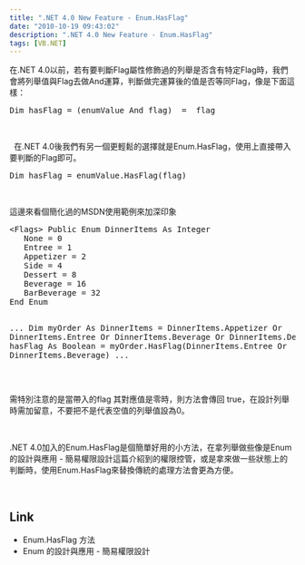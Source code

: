 ```yaml
---
title: ".NET 4.0 New Feature - Enum.HasFlag"
date: "2010-10-19 09:43:02"
description: ".NET 4.0 New Feature - Enum.HasFlag"
tags: [VB.NET]
---
```


<p> 在.NET 4.0以前，若有要判斷Flag屬性修飾過的列舉是否含有特定Flag時，我們會將列舉值與Flag去做And運算，判斷做完運算後的值是否等同Flag，像是下面這樣： </p>  <div style="padding-bottom: 0px; margin: 0px; padding-left: 0px; padding-right: 0px; display: inline; float: none; padding-top: 0px" id="scid:812469c5-0cb0-4c63-8c15-c81123a09de7:487bb971-4b72-4a4b-9225-1740f60c6854" class="wlWriterSmartContent"><pre name="code" class="vb">Dim hasFlag = (enumValue And flag)  =  flag </pre></div>

<p>  </p>

<p>
  </p><p />  在.NET 4.0後我們有另一個更輕鬆的選擇就是Enum.HasFlag，使用上直接帶入要判斷的Flag即可。

<div style="padding-bottom: 0px; margin: 0px; padding-left: 0px; padding-right: 0px; display: inline; float: none; padding-top: 0px" id="scid:812469c5-0cb0-4c63-8c15-c81123a09de7:bdcd3d21-a606-47a2-a7be-e78315a1c644" class="wlWriterSmartContent"><pre name="code" class="vb">Dim hasFlag = enumValue.HasFlag(flag)</pre></div>

<p> </p>

<p>這邊來看個簡化過的MSDN使用範例來加深印象</p>

<div style="padding-bottom: 0px; margin: 0px; padding-left: 0px; padding-right: 0px; display: inline; float: none; padding-top: 0px" id="scid:812469c5-0cb0-4c63-8c15-c81123a09de7:79e716b8-c94d-4183-a58c-01ae49f6ff93" class="wlWriterSmartContent"><pre name="code" class="vb">&lt;Flags&gt; Public Enum DinnerItems As Integer
   None = 0
   Entree = 1
   Appetizer = 2
   Side = 4
   Dessert = 8
   Beverage = 16 
   BarBeverage = 32
End Enum

...
   Dim myOrder As DinnerItems = DinnerItems.Appetizer Or DinnerItems.Entree Or
                                DinnerItems.Beverage Or DinnerItems.Dessert
   Dim hasFlag As Boolean = myOrder.HasFlag(DinnerItems.Entree Or DinnerItems.Beverage)
...</pre></div>

<p> </p>

<p>需特別注意的是當帶入的flag 其對應值是零時，則方法會傳回 true，在設計列舉時需加留意，不要把不是代表空值的列舉值設為0。</p>

<p> </p>

<p>.NET 4.0加入的Enum.HasFlag是個簡單好用的小方法，在拿列舉做些像是Enum 的設計與應用 - 簡易權限設計這篇介紹到的權限控管，或是拿來做一些狀態上的判斷時，使用Enum.HasFlag來替換傳統的處理方法會更為方便。</p>

<p> </p>

<h2>Link</h2>

<ul>
  <li>Enum.HasFlag 方法 </li>

  <li>Enum 的設計與應用 - 簡易權限設計 </li>
</ul>
